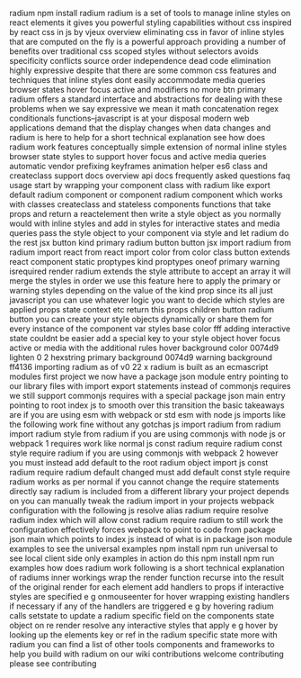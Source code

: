 radium npm install radium radium is a set of tools to manage inline styles on react elements it gives you powerful styling capabilities without css inspired by react css in js by vjeux overview eliminating css in favor of inline styles that are computed on the fly is a powerful approach providing a number of benefits over traditional css scoped styles without selectors avoids specificity conflicts source order independence dead code elimination highly expressive despite that there are some common css features and techniques that inline styles dont easily accommodate media queries browser states hover focus active and modifiers no more btn primary radium offers a standard interface and abstractions for dealing with these problems when we say expressive we mean it math concatenation regex conditionals functions–javascript is at your disposal modern web applications demand that the display changes when data changes and radium is here to help for a short technical explanation see how does radium work features conceptually simple extension of normal inline styles browser state styles to support hover focus and active media queries automatic vendor prefixing keyframes animation helper es6 class and createclass support docs overview api docs frequently asked questions faq usage start by wrapping your component class with radium like export default radium component or component radium component which works with classes createclass and stateless components functions that take props and return a reactelement then write a style object as you normally would with inline styles and add in styles for interactive states and media queries pass the style object to your component via style and let radium do the rest jsx button kind primary radium button button jsx import radium from radium import react from react import color from color class button extends react component static proptypes kind proptypes oneof primary warning isrequired render radium extends the style attribute to accept an array it will merge the styles in order we use this feature here to apply the primary or warning styles depending on the value of the kind prop since its all just javascript you can use whatever logic you want to decide which styles are applied props state context etc return this props children button radium button you can create your style objects dynamically or share them for every instance of the component var styles base color fff adding interactive state couldnt be easier add a special key to your style object hover focus active or media with the additional rules hover background color 0074d9 lighten 0 2 hexstring primary background 0074d9 warning background ff4136 importing radium as of v0 22 x radium is built as an ecmascript modules first project we now have a package json module entry pointing to our library files with import export statements instead of commonjs requires we still support commonjs requires with a special package json main entry pointing to root index js to smooth over this transition the basic takeaways are if you are using esm with webpack or std esm with node js imports like the following work fine without any gotchas js import radium from radium import radium style from radium if you are using commonjs with node js or webpack 1 requires work like normal js const radium require radium const style require radium if you are using commonjs with webpack 2 however you must instead add default to the root radium object import js const radium require radium default changed must add default const style require radium works as per normal if you cannot change the require statements directly say radium is included from a different library your project depends on you can manually tweak the radium import in your projects webpack configuration with the following js resolve alias radium require resolve radium index which will allow const radium require radium to still work the configuration effectively forces webpack to point to code from package json main which points to index js instead of what is in package json module examples to see the universal examples npm install npm run universal to see local client side only examples in action do this npm install npm run examples how does radium work following is a short technical explanation of radiums inner workings wrap the render function recurse into the result of the original render for each element add handlers to props if interactive styles are specified e g onmouseenter for hover wrapping existing handlers if necessary if any of the handlers are triggered e g by hovering radium calls setstate to update a radium specific field on the components state object on re render resolve any interactive styles that apply e g hover by looking up the elements key or ref in the radium specific state more with radium you can find a list of other tools components and frameworks to help you build with radium on our wiki contributions welcome contributing please see contributing